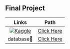 ## Final Project


	
| Links  | Path |
|:-:|:-:|
| [![Kaggle](https://img.shields.io/badge/Kaggle-20BEFF?style=for-the-badge&logo=Kaggle&logoColor=white)](https://www.kaggle.com/c/ci1400-final) | [Click Here](https://www.kaggle.com/c/ci1400-final) |
| database:floppy_disk: | [Click Here](https://www.digikala.com/opendata) |


